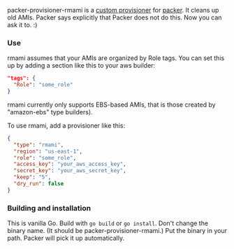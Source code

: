 packer-provisioner-rmami is a [custom provisioner](https://www.packer.io/docs/extend/provisioner.html) for [packer](https://www.packer.io/).
It cleans up old AMIs. Packer says explicitly that Packer does not do this. Now you can ask it to. :)


### Use

rmami assumes that your AMIs are organized by Role tags. You can set this up by adding a section like this to your aws builder:

```json
"tags": {
  "Role": "some_role"
}
```

rmami currently only supports EBS-based AMIs, that is those created by "amazon-ebs" type builders).

To use rmami, add a provisioner like this:

```json
{
  "type": "rmami",
  "region": "us-east-1",
  "role": "some_role",
  "access_key": "your_aws_access_key",
  "secret_key": "your_aws_secret_key",
  "keep": "5",
  "dry_run": false
}
```


### Building and installation

This is vanilla Go. Build with `go build` or `go install`. Don't change the binary name. (It should be packer-provisioner-rmami.) Put the binary in your path. Packer will pick it up automatically.

